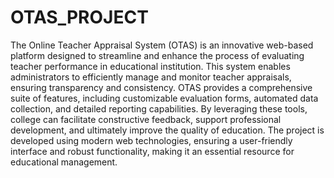# OTAS_PROJECT
The Online Teacher Appraisal System (OTAS) is an innovative web-based platform designed to streamline and enhance the process of evaluating teacher performance in educational institution. This system enables administrators to efficiently manage and monitor teacher appraisals, ensuring transparency and consistency. OTAS provides a comprehensive suite of features, including customizable evaluation forms, automated data collection, and detailed reporting capabilities. By leveraging these tools, college can facilitate constructive feedback, support professional development, and ultimately improve the quality of education. The project is developed using modern web technologies, ensuring a user-friendly interface and robust functionality, making it an essential resource for educational management.
